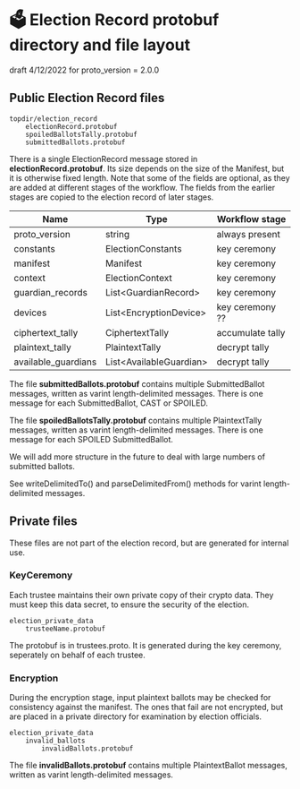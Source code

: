 # 🗳 Election Record protobuf directory and file layout

draft 4/12/2022 for proto_version = 2.0.0

## Public Election Record files

````
topdir/election_record
    electionRecord.protobuf
    spoiledBallotsTally.protobuf
    submittedBallots.protobuf
````    

There is a single ElectionRecord message stored in __electionRecord.protobuf__. Its size depends on the 
size of the Manifest, but it is otherwise fixed length. Note that some of the fields are optional, as they
are added at different stages of the workflow. The fields from the earlier stages are copied to the election
record of later stages.

| Name                | Type                      | Workflow stage   |
|---------------------|---------------------------|------------------|
| proto_version       | string                    | always present   |
| constants           | ElectionConstants         | key ceremony     |
| manifest            | Manifest                  | key ceremony     |
| context             | ElectionContext           | key ceremony     |
| guardian_records    | List\<GuardianRecord\>    | key ceremony     |
| devices             | List\<EncryptionDevice\>  | key ceremony ??  |
| ciphertext_tally    | CiphertextTally           | accumulate tally |
| plaintext_tally     | PlaintextTally            | decrypt tally    |
| available_guardians | List\<AvailableGuardian\> | decrypt tally    |


The file __submittedBallots.protobuf__ contains multiple SubmittedBallot messages, written as varint length-delimited messages.
There is one message for each SubmittedBallot, CAST or SPOILED.

The file __spoiledBallotsTally.protobuf__ contains multiple PlaintextTally messages, written as varint length-delimited messages.
There is one message for each SPOILED SubmittedBallot.

We will add more structure in the future to deal with large numbers of submitted ballots.

See writeDelimitedTo() and parseDelimitedFrom() methods for varint length-delimited messages.

## Private files

These files are not part of the election record, but are generated for internal use.

### KeyCeremony

Each trustee maintains their own private copy of their crypto data. They must keep this data secret, to ensure the
security of the election.

````
election_private_data
    trusteeName.protobuf
````    
The protobuf is in trustees.proto. It is generated during the key ceremony, seperately on behalf of each trustee.

### Encryption

During the encryption stage, input plaintext ballots may be checked for consistency against the manifest. 
The ones that fail are not encrypted, but are placed in a private directory for examination by election officials.

````
election_private_data
    invalid_ballots
        invalidBallots.protobuf
````    

The file __invalidBallots.protobuf__ contains multiple PlaintextBallot messages, written as varint length-delimited messages.
